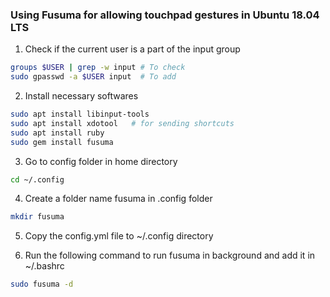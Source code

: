 ### Using Fusuma for allowing touchpad gestures in Ubuntu 18.04 LTS
1. Check if the current user is a part of the input group
```bash
groups $USER | grep -w input # To check
sudo gpasswd -a $USER input  # To add
```

2. Install necessary softwares
```bash
sudo apt install libinput-tools
sudo apt install xdotool   # for sending shortcuts
sudo apt install ruby
sudo gem install fusuma
```

3. Go to config folder in home directory
```bash
cd ~/.config
```

4. Create a folder name fusuma in .config folder
```bash
mkdir fusuma  
```

5. Copy the config.yml file to ~/.config directory

6. Run the following command to run fusuma in background and add it in ~/.bashrc
```bash 
sudo fusuma -d
```

